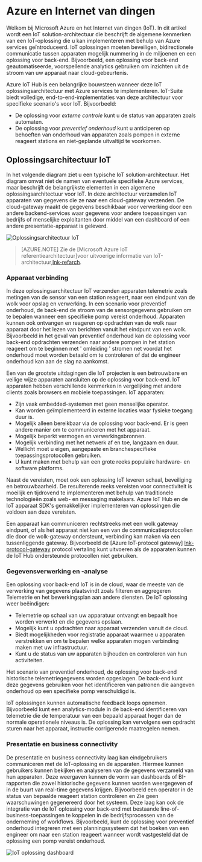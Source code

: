 
# <a name="azure-and-internet-of-things"></a>Azure en Internet van dingen

Welkom bij Microsoft Azure en het Internet van dingen (IoT). In dit artikel wordt een IoT solution-architectuur die beschrijft de algemene kenmerken van een IoT-oplossing die u kan implementeren met behulp van Azure services geïntroduceerd. IoT oplossingen moeten beveiligen, bidirectionele communicatie tussen apparaten mogelijk nummering in de miljoenen en een oplossing voor back-end. Bijvoorbeeld, een oplossing voor back-end geautomatiseerde, voorspellende analytics gebruiken om inzichten uit de stroom van uw apparaat naar cloud-gebeurtenis.

Azure IoT Hub is een belangrijke bouwsteen wanneer deze IoT oplossingsarchitectuur met Azure services te implementeren. IoT-Suite biedt volledige, end-to-end-implementaties van deze architectuur voor specifieke scenario's voor IoT. Bijvoorbeeld: 

- De oplossing voor *externe controle* kunt u de status van apparaten zoals automaten. 
- De oplossing voor *preventief onderhoud* kunt u anticiperen op behoeften van onderhoud van apparaten zoals pompen in externe reageert stations en niet-geplande uitvaltijd te voorkomen.

## <a name="iot-solution-architecture"></a>Oplossingsarchitectuur IoT

In het volgende diagram ziet u een typische IoT solution-architectuur. Het diagram omvat niet de namen van eventuele specifieke Azure services, maar beschrijft de belangrijkste elementen in een algemene oplossingsarchitectuur voor IoT. In deze architectuur verzamelen IoT apparaten van gegevens die ze naar een cloud-gateway verzenden. De cloud-gateway maakt de gegevens beschikbaar voor verwerking door een andere backend-services waar gegevens voor andere toepassingen van bedrijfs of menselijke exploitanten door middel van een dashboard of een andere presentatie-apparaat is geleverd.

![Oplossingsarchitectuur IoT][img-solution-architecture]

> [AZURE.NOTE] Zie de [Microsoft Azure IoT referentiearchitectuur]voor uitvoerige informatie van IoT-architectuur,[lnk-refarch].

### <a name="device-connectivity"></a>Apparaat verbinding

In deze oplossingsarchitectuur IoT verzenden apparaten telemetrie zoals metingen van de sensor van een station reageert, naar een eindpunt van de wolk voor opslag en verwerking. In een scenario voor preventief onderhoud, de back-end de stroom van de sensorgegevens gebruiken om te bepalen wanneer een specifieke pomp vereist onderhoud. Apparaten kunnen ook ontvangen en reageren op opdrachten van de wolk naar apparaat door het lezen van berichten vanuit het eindpunt van een wolk. Bijvoorbeeld in het geval van preventief onderhoud kan de oplossing voor back-end opdrachten verzenden naar andere pompen in het station reageert om te beginnen met ' omleiding ' stromen net voordat het onderhoud moet worden betaald om te controleren of dat de engineer onderhoud kan aan de slag na aankomst.

Een van de grootste uitdagingen die IoT projecten is een betrouwbare en veilige wijze apparaten aansluiten op de oplossing voor back-end. IoT apparaten hebben verschillende kenmerken in vergelijking met andere clients zoals browsers en mobiele toepassingen. IoT apparaten:

- Zijn vaak embedded-systemen met geen menselijke operator.
- Kan worden geïmplementeerd in externe locaties waar fysieke toegang duur is.
- Mogelijk alleen bereikbaar via de oplossing voor back-end. Er is geen andere manier om te communiceren met het apparaat.
- Mogelijk beperkt vermogen en verwerkingsbronnen.
- Mogelijk verbinding met het netwerk af en toe, langzaam en duur.
- Wellicht moet u eigen, aangepaste en branchespecifieke toepassingsprotocollen gebruiken.
- U kunt maken met behulp van een grote reeks populaire hardware- en software platforms.

Naast de vereisten, moet ook een oplossing IoT leveren schaal, beveiliging en betrouwbaarheid. De resulterende reeks vereisten voor connectiviteit is moeilijk en tijdrovend te implementeren met behulp van traditionele technologieën zoals web- en messaging makelaars. Azure IoT Hub en de IoT apparaat SDK's gemakkelijker implementeren van oplossingen die voldoen aan deze vereisten.

Een apparaat kan communiceren rechtstreeks met een wolk gateway eindpunt, of als het apparaat niet kan een van de communicatieprotocollen die door de wolk-gateway ondersteunt, verbinding kan maken via een tussenliggende gateway. Bijvoorbeeld de [Azure IoT-protocol gateway] [ lnk-protocol-gateway] protocol vertaling kunt uitvoeren als de apparaten kunnen de IoT Hub ondersteunde protocollen niet gebruiken.

### <a name="data-processing-and-analytics"></a>Gegevensverwerking en -analyse

Een oplossing voor back-end IoT is in de cloud, waar de meeste van de verwerking van gegevens plaatsvindt zoals filteren en aggregeren Telemetrie en het bewerkingsplan aan andere diensten. De IoT oplossing weer beëindigen:

- Telemetrie op schaal van uw apparatuur ontvangt en bepaalt hoe worden verwerkt en die gegevens opslaan. 
- Mogelijk kunt u opdrachten naar apparaat verzenden vanuit de cloud.
- Biedt mogelijkheden voor registratie apparaat waarmee u apparaten verstrekken en om te bepalen welke apparaten mogen verbinding maken met uw infrastructuur.
- Kunt u de status van uw apparaten bijhouden en controleren van hun activiteiten.

Het scenario van preventief onderhoud, de oplossing voor back-end historische telemetriegegevens worden opgeslagen. De back-end kunt deze gegevens gebruiken voor het identificeren van patronen die aangeven onderhoud op een specifieke pomp verschuldigd is.

IoT oplossingen kunnen automatische feedback loops opnemen. Bijvoorbeeld kunt een analytics-module in de back-end identificeren van telemetrie die de temperatuur van een bepaald apparaat hoger dan de normale operationele niveaus is. De oplossing kan vervolgens een opdracht sturen naar het apparaat, instructie corrigerende maatregelen nemen.

### <a name="presentation-and-business-connectivity"></a>Presentatie en business connectivity

De presentatie en business connectivity laag kan eindgebruikers communiceren met de IoT-oplossing en de apparaten. Hiermee kunnen gebruikers kunnen bekijken en analyseren van de gegevens verzameld van hun apparaten. Deze weergaven kunnen de vorm van dashboards of BI-rapporten die zowel historische gegevens kunnen worden weergegeven of in de buurt van real-time gegevens krijgen. Bijvoorbeeld een operator in de status van bepaalde reageert station controleren en Zie geen waarschuwingen gegenereerd door het systeem. Deze laag kan ook de integratie van de IoT oplossing voor back-end met bestaande line-of-business-toepassingen te koppelen in de bedrijfsprocessen van de onderneming of workflows. Bijvoorbeeld, kunt de oplossing voor preventief onderhoud integreren met een planningssysteem dat het boeken van een engineer om naar een station reageert wanneer wordt vastgesteld dat de oplossing een pomp vereist onderhoud.

![IoT oplossing dashboard][img-dashboard]

[img-solution-architecture]: ./media/iot-azure-and-iot/iot-reference-architecture.png
[img-dashboard]: ./media/iot-azure-and-iot/iot-suite.png

[lnk-machinelearning]: http://azure.microsoft.com/documentation/services/machine-learning/
[Azure IoT Suite]: http://azure.microsoft.com/solutions/iot
[lnk-protocol-gateway]:  ../articles/iot-hub/iot-hub-protocol-gateway.md
[lnk-refarch]: http://download.microsoft.com/download/A/4/D/A4DAD253-BC21-41D3-B9D9-87D2AE6F0719/Microsoft_Azure_IoT_Reference_Architecture.pdf
